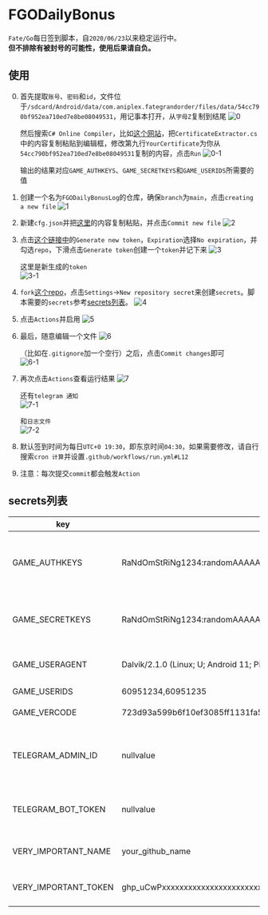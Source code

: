 # FGODailyBonus
`Fate/Go`每日签到脚本，自`2020/06/23`以来稳定运行中。  
**但不排除有被封号的可能性，使用后果请自负。**

## 使用
0. 首先提取`账号`、`密码`和`id`，文件位于`/sdcard/Android/data/com.aniplex.fategrandorder/files/data/54cc790bf952ea710ed7e8be08049531`，用记事本打开，从`字母Z`复制到结尾
   ![0](imgs/0.jpg)
   
   然后搜索`C# Online Compiler`，比如[这个网站](https://www.onlinegdb.com/online_csharp_compiler)，把`CertificateExtractor.cs`中的内容复制粘贴到编辑框，修改第九行`YourCertificate`为你从`54cc790bf952ea710ed7e8be08049531`复制的内容，点击`Run`
   ![0-1](imgs/0-1.jpg)

   输出的结果对应`GAME_AUTHKEYS`、`GAME_SECRETKEYS`和`GAME_USERIDS`所需要的值

1. 创建一个名为`FGODailyBonusLog`的仓库，确保`branch`为`main`，点击`creating a new file`
    ![1](imgs/1.jpg)

2. 新建`cfg.json`并把[这里](https://raw.githubusercontent.com/nishuoshenme/FGODailyBonusLog/main/cfg.json)的内容复制粘贴，并点击`Commit new file`
    ![2](imgs/2.jpg)

3. 点击[这个链接中](https://github.com/settings/tokens)的`Generate new token`，`Expiration`选择`No expiration`，并勾选`repo`，下滑点击`Generate token`创建一个`token`并记下来
    ![3](imgs/3.jpg)

    这里是新生成的`token`  
    ![3-1](imgs/3-1.jpg)

4. `fork`[这个repo](https://github.com/nishuoshenme/FGODailyBonus)，点击`Settings`->`New repository secret`来创建`secrets`。脚本需要的`secrets`参考[secrets列表](#secrets列表)。
   ![4](imgs/4.jpg)

5. 点击`Actions`并启用
   ![5](imgs/5.jpg)

6. 最后，随意编辑一个文件
   ![6](imgs/6.jpg)

   （比如在`.gitignore`加一个空行）之后，点击`Commit changes`即可  
   ![6-1](imgs/6-1.jpg)

7. 再次点击`Actions`查看运行结果
   ![7](imgs/7.jpg)

   还有`telegram 通知`  
   ![7-1](imgs/7-1.jpg)

   和`日志文件`  
   ![7-2](imgs/7-2.jpg)

8. 默认签到时间为每日`UTC+0 19:30`，即东京时间`04:30`，如果需要修改，请自行搜索`cron 计算`并设置`.github/workflows/run.yml#L12`

9.  注意：每次提交`commit`都会触发`Action`

## secrets列表
| key                  | value                                                                 | description                                 |
|----------------------|-----------------------------------------------------------------------|---------------------------------------------|
| GAME_AUTHKEYS        | RaNdOmStRiNg1234:randomAAAAA=,RaNdOmStRiNg1235:randomAAAAA=           | 需要签到的账号，多个账号使用英文逗号","分隔 |
| GAME_SECRETKEYS      | RaNdOmStRiNg1234:randomAAAAA=,RaNdOmStRiNg1235:randomAAAAA=           | 对应的密码，多个账号使用英文逗号","分隔     |
| GAME_USERAGENT       | Dalvik/2.1.0 (Linux; U; Android 11; Pixel 5 Build/RD1A.201105.003.A1) | 伪装UA，填入nullvalue使用默认值             |
| GAME_USERIDS         | 60951234,60951235                                                     | 账号id                                      |
| GAME_VERCODE         | 723d93a599b6f10ef3085ff1131fa5679a91da924246b8ca40dded18eccaf3da      | ←填这个就行                                 |
| TELEGRAM_ADMIN_ID    | nullvalue                                                             | 接收通知的telegram id，不需要就填nullvalue  |
| TELEGRAM_BOT_TOKEN   | nullvalue                                                             | 发送通知的bot token，不需要就填nullvalue    |
| VERY_IMPORTANT_NAME  | your_github_name                                                      | 填你的github name                           |
| VERY_IMPORTANT_TOKEN | ghp_uCwPxxxxxxxxxxxxxxxxxxxxxxxxxxxxxxxx                              | 第三步申请的access token                    |
